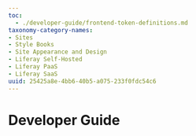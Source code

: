 ```yaml
---
toc:
  - ./developer-guide/frontend-token-definitions.md
taxonomy-category-names:
- Sites
- Style Books
- Site Appearance and Design
- Liferay Self-Hosted
- Liferay PaaS
- Liferay SaaS
uuid: 25425a8e-4bb6-40b5-a075-233f0fdc54c6
---
```

# Developer Guide


